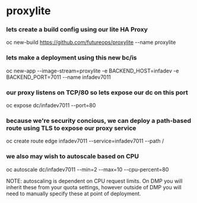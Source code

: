 # proxylite

### lets create a build config using our lite HA Proxy
oc new-build https://github.com/futureops/proxylite --name proxylite

### lets make a deployment using this new bc/is
oc new-app --image-stream=proxylite -e BACKEND_HOST=infadev -e BACKEND_PORT=7011 --name infadev7011

### our proxy listens on TCP/80 so lets expose our dc on this port
oc expose dc/infadev7011 --port=80

### because we're security concious, we can deploy a path-based route using TLS to expose our proxy service
oc create route edge infadev7011 --service=infadev7011 --path /

### we also may wish to autoscale based on CPU
oc autoscale dc/infadev7011 --min=2 --max=10 --cpu-percent=80

NOTE: autoscaling is dependent on CPU request limits. On DMP you will inherit these from your quota settings, however outside of DMP you will need to manually specify these at point of deployment.
